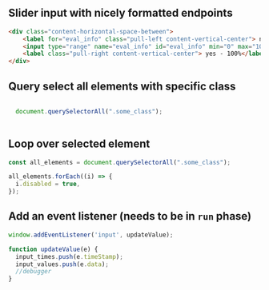 ## Slider input with nicely formatted endpoints

```html
<div class="content-horizontal-space-between">
	<label for="eval_info" class="pull-left content-vertical-center"> no - 0%</label>
    <input type="range" name="eval_info" id="eval_info" min="0" max="100" step="1" class="slider">
    <label class="pull-right content-vertical-center"> yes - 100%</label>
</div>
```


## Query select all elements with specific class

```javascript

  document.querySelectorAll(".some_class");
  
```

## Loop over selected element

```javascript
const all_elements = document.querySelectorAll(".some_class");

all_elements.forEach((i) => {
  i.disabled = true,
});
```

## Add an event listener (needs to be in `run` phase)

```javascript
window.addEventListener('input', updateValue);

function updateValue(e) {  
  input_times.push(e.timeStamp);  
  input_values.push(e.data);
  //debugger
}
```

